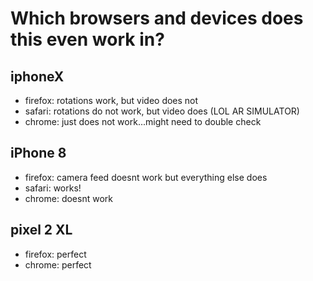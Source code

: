 # Which browsers and devices does this even work in?

## iphoneX
  - firefox: rotations work, but video does not
  - safari: rotations do not work, but video does (LOL AR SIMULATOR)
  - chrome: just does not work...might need to double check

## iPhone 8  
  - firefox: camera feed doesnt work but everything else does
  - safari: works!
  - chrome: doesnt work
  
## pixel 2 XL
  - firefox: perfect
  - chrome: perfect
  
  
  